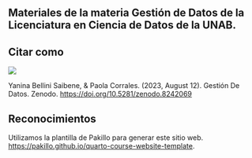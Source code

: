 ## Materiales de la materia Gestión de Datos de la Licenciatura en Ciencia de Datos de la UNAB.

## Citar como 

![](https://zenodo.org/badge/DOI/10.5281/zenodo.8242069.svg)

Yanina Bellini Saibene, & Paola Corrales. (2023, August 12). Gestión De Datos. Zenodo. https://doi.org/10.5281/zenodo.8242069

## Reconocimientos

Utilizamos la plantilla de Pakillo para generar este sitio web. https://pakillo.github.io/quarto-course-website-template.

